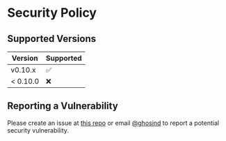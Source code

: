 # Security Policy

## Supported Versions

| Version | Supported          |
| ------- | ------------------ |
| v0.10.x  | :white_check_mark: |
| < 0.10.0   | :x:                |

## Reporting a Vulnerability

Please create an issue at [this repo](#https://github.com/ghosind/dvm/issues) or email [@ghosind](mailto:ghosind@gmail.com) to report a potential security vulnerability.
